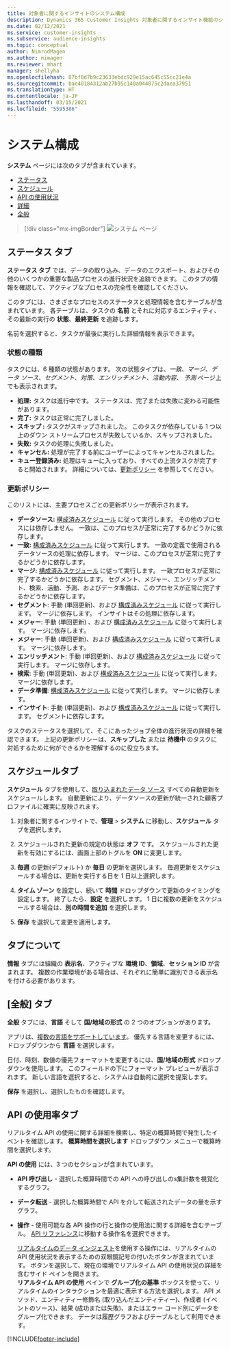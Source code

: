 ```yaml
---
title: 対象者に関するインサイトのシステム構成
description: Dynamics 365 Customer Insights 対象者に関するインサイト機能のシステム設定について説明します。
ms.date: 02/12/2021
ms.service: customer-insights
ms.subservice: audience-insights
ms.topic: conceptual
author: NimrodMagen
ms.author: nimagen
ms.reviewer: mhart
manager: shellyha
ms.openlocfilehash: 87bf8d7b9c23633ebdc929e15ac645c55cc21e4a
ms.sourcegitcommit: bae40184312ab27b95c140a044875c2daea37951
ms.translationtype: HT
ms.contentlocale: ja-JP
ms.lasthandoff: 03/15/2021
ms.locfileid: "5595386"
---
```

# <a name="system-configuration"></a>システム構成

**システム** ページには次のタブが含まれています。
- [ステータス](#status-tab)
- [スケジュール​​](#schedule-tab)
- [API の使用状況](#api-usage-tab)
- [詳細](#about-tab)
- [全般](#general-tab)

> [!div class="mx-imgBorder"]
> ![システム ページ](media/system-tabs.png "システム ページ")

## <a name="status-tab"></a>ステータス タブ

**ステータス タブ** では、データの取り込み、データのエクスポート、およびその他のいくつかの重要な製品プロセスの進行状況を追跡できます。 このタブの情報を確認して、アクティブなプロセスの完全性を確認してください。

このタブには、さまざまなプロセスのステータスと処理情報を含むテーブルが含まれています。 各テーブルは、タスクの **名前** とそれに対応するエンティティ、その最新の実行の **状態**、**最終更新** を追跡します。

名前を選択すると、タスクが最後に実行した詳細情報を表示できます。

### <a name="status-types"></a>状態の種類

タスクには、6 種類の状態があります。 次の状態タイプは、*一致*、*マージ*、*データ ソース*、*セグメント*、*対策*、*エンリッチメント*、*活動内容*、 *予測* ページ上でも表示されます。

- **処理:** タスクは進行中です。 ステータスは、完了または失敗に変わる可能性があります。
- **完了:** タスクは正常に完了しました。
- **スキップ :** タスクがスキップされました。 このタスクが依存している 1 つ以上のダウン ストリームプロセスが失敗しているか、スキップされました。
- **失敗:** タスクの処理に失敗しました。
- **キャンセル:** 処理が完了する前にユーザーによってキャンセルされました。
- **キュー登録済み:** 処理はキューに入っており、すべての上流タスクが完了すると開始されます。 詳細については、[更新ポリシー](#refresh-policies) を参照してください。

### <a name="refresh-policies"></a>更新ポリシー

このリストには、主要プロセスごとの更新ポリシーが表示されます。

- **データソース:** [構成済みスケジュール](#schedule-tab) に従って実行します。 その他のプロセスには依存しません。 一致は、このプロセスが正常に完了するかどうかに依存します。
- **一致:** [構成済みスケジュール](#schedule-tab) に従って実行します。 一致の定義で使用されるデータソースの処理に依存します。 マージは、このプロセスが正常に完了するかどうかに依存します。
- **マージ:** [構成済みスケジュール](#schedule-tab) に従って実行します。 一致プロセスが正常に完了するかどうかに依存します。 セグメント、メジャー、エンリッチメント、検索、活動、予測、およびデータ準備は、このプロセスが正常に完了するかどうかに依存します。
- **セグメント**: 手動 (単回更新)、および [構成済みスケジュール](#schedule-tab) に従って実行します。 マージに依存します。 インサイトはその処理に依存します。
- **メジャー**: 手動 (単回更新) 、および [構成済みスケジュール](#schedule-tab) に従って実行します。 マージに依存します。
- **メジャー**: 手動 (単回更新)、および [構成済みスケジュール](#schedule-tab) に従って実行します。 マージに依存します。
- **エンリッチメント**: 手動 (単回更新)、および [構成済みスケジュール](#schedule-tab) に従って実行します。 マージに依存します。
- **検索**: 手動 (単回更新)、および [構成済みスケジュール](#schedule-tab) に従って実行します。 マージに依存します。
- **データ準備**: [構成済みスケジュール](#schedule-tab) に従って実行します。 マージに依存します。
- **インサイト**: 手動 (単回更新)、および [構成済みスケジュール](#schedule-tab) に従って実行します。 セグメントに依存します。

タスクのステータスを選択して、そこにあったジョブ全体の進行状況の詳細を確認できます。 上記の更新ポリシーは、**スキップした** または **待機中** のタスクに対処するために何ができるかを理解するのに役立ちます。

## <a name="schedule-tab"></a>スケジュール​​ タブ

**スケジュール** タブを使用して、[取り込まれたデータ ソース](data-sources.md) すべての自動更新をスケジュールします。 自動更新により、データソースの更新が統一された顧客プロファイルに確実に反映されます。

1. 対象者に関するインサイトで、**管理** > **システム** に移動し、**スケジュール** タブを選択します。

2. スケジュールされた更新の規定の状態は **オフ** です。 スケジュールされた更新を有効にするには、画面上部のトグルを **ON** に変更します。

3. **毎週** の更新(デフォルト) か **毎日** の更新を選択します。 毎週更新をスケジュールする場合は、更新を実行する日を 1 日以上選択します。

4. **タイム ゾーン** を設定し、続いて **時間** ドロップダウンで更新のタイミングを設定します。 終了したら、**設定** を選択します。 1 日に複数の更新をスケジュールする場合は、**別の時間を追加** を選択します。

5. **保存** を選択して変更を適用します。

## <a name="about-tab"></a>タブについて

**情報** タブには組織の **表示名**、アクティブな **環境 ID**、**領域**、**セッション ID** が含まれます。 複数の作業環境がある場合は、それぞれに簡単に識別できる表示名を付ける必要があります。

## <a name="general-tab"></a>[全般] タブ

**全般** タブには、**言語** そして **国/地域の形式** の 2 つのオプションがあります。

アプリは、[複数の言語をサポートしています](supported-languages.md)。 優先する言語を変更するには、ドロップダウンから **言語** を選択します。

日付、時刻、数値の優先フォーマットを変更するには、**国/地域の形式** ドロップダウンを使用します。 このフィールドの下にフォーマット プレビューが表示されます。 新しい言語を選択すると、システムは自動的に選択を提案します。

**保存** を選択し、選択したものを確認します。

## <a name="api-usage-tab"></a>API の使用率タブ

リアルタイム API の使用に関する詳細を検索し、特定の概算時間で発生したイベントを確認します。 **概算時間を選択します** ドロップダウン メニューで概算時間を選択します。 

**API の使用** には、3 つのセクションが含まれています。 
- **API 呼び出し** - 選択した概算時間での API への呼び出しのs集計数を視覚化するグラフ。

- **データ転送** - 選択した概算時間で API を介して転送されたデータの量を示すグラフ。

-  **操作** - 使用可能な各 API 操作の行と操作の使用法に関する詳細を含むテーブル。 [API リファレンス](https://developer.ci.ai.dynamics.com/api-details#api=CustomerInsights&operation=Get-all-instances)に移動する操作名を選択できます。

   [リアルタイムのデータ インジェスト](real-time-data-ingestion.md)を使用する操作には、リアルタイムの API 使用状況を表示するための双眼鏡記号の付いたボタンが含まれています。 ボタンを選択して、現在の環境でリアルタイム API の使用状況の詳細を含むサイド ペインを開きます。   
   **リアルタイム API の使用** ペインで **グループ化の基準** ボックスを使って、リアルタイムのインタラクションを最適に表示する方法を選択します。 API メソッド、エンティティー修飾名 (取り込んだエンティティー)、作成者 (イベントのソース)、結果 (成功または失敗)、またはエラー コード別にデータをグループ化できます。 データは履歴グラフおよびテーブルとして利用できます。


[!INCLUDE[footer-include](../includes/footer-banner.md)]